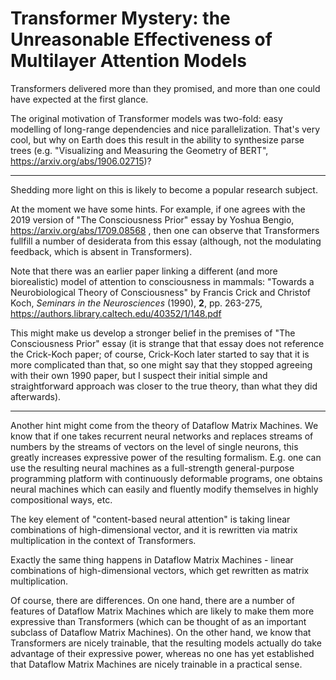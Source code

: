 # Transformer Mystery: the Unreasonable Effectiveness of Multilayer Attention Models

Transformers delivered more than they promised, and more than one could have expected at the first glance.

The original motivation of Transformer models was two-fold: easy modelling of long-range dependencies and
nice parallelization. That's very cool, but why on Earth does this result in the ability to synthesize
parse trees (e.g. "Visualizing and Measuring the Geometry of BERT", https://arxiv.org/abs/1906.02715)?

---

Shedding more light on this is likely to become a popular research subject.

At the moment we have some hints. For example, if one agrees with the 2019 version of 
"The Consciousness Prior" essay by Yoshua Bengio, https://arxiv.org/abs/1709.08568 , then one
can observe that Transformers fullfill a number of desiderata from this essay
(although, not the modulating feedback, which is absent in Transformers).

Note that there was an earlier paper linking a different (and more biorealistic) model of
attention to consciousness in mammals: "Towards a Neurobiological Theory of Consciousness" 
by Francis Crick and Christof Koch, _Seminars in the Neurosciences_ (1990), **2**, pp. 263-275, 
https://authors.library.caltech.edu/40352/1/148.pdf

This might make us develop a stronger belief in the premises of "The Consciousness Prior" essay
(it is strange that that essay does not reference the Crick-Koch paper; of course, Crick-Koch
later started to say that it is more complicated than that, so one might say that they stopped
agreeing with their own 1990 paper, but I suspect their initial
simple and straightforward approach was closer to the true theory, than what they did afterwards).

---

Another hint might come from the theory of Dataflow Matrix Machines. We know that if one takes
recurrent neural networks and replaces streams of numbers by the streams of vectors on the level
of single neurons, this greatly increases expressive power of the resulting formalism. E.g. one can
use the resulting neural machines as a full-strength general-purpose programming platform with
continuously deformable programs, one obtains neural machines which can easily and fluently
modify themselves in highly compositional ways, etc.

The key element of "content-based neural attention" is taking linear combinations of high-dimensional
vector, and it is rewritten via matrix multiplication in the context of Transformers.

Exactly the same thing happens in Dataflow Matrix Machines - linear combinations of high-dimensional
vectors, which get rewritten as matrix multiplication.

Of course, there are differences. On one hand, there are a number of features of Dataflow Matrix Machines
which are likely to make them more expressive than Transformers (which can be thought of as an important subclass
of Dataflow Matrix Machines). On the other hand, we know that Transformers are nicely trainable,
that the resulting models actually do take advantage of their expressive power, whereas no one has yet established
that Dataflow Matrix Machines are nicely trainable in a practical sense.
